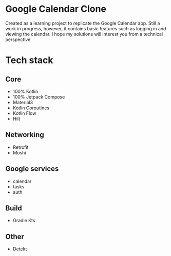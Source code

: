 # Google Calendar Clone
Created as a learning project to replicate the Google Calendar app. Still a work in progress, however, it contains basic features such as logging in and viewing the calendar.
I hope my solutions will interest you from a technical perspective

# Tech stack

## Core
- 100% Kotlin
- 100% Jetpack Compose
- Material3
- Kotlin Coroutines
- Kotlin Flow
- Hilt

## Networking
- Retrofit
- Moshi

## Google services
- calendar
- tasks
- auth

## Build
- Gradle Kts

## Other
- Detekt









